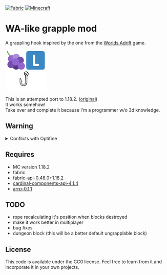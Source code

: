 [![Fabric](https://img.shields.io/badge/Mod_Loader-Fabric-blue)](https://fabricmc.net/)
[![Minecraft](https://img.shields.io/badge/Minecraft-1.18.2-green)](https://www.minecraft.net/)

# WA-like grapple mod

A grappling hook inspired by the one from the [Worlds Adrift](https://www.worldsadrift.com/) game.

![GitHub Logo](https://github.com/Azim-D3Tm/WAGrappleMod/raw/master/src/main/resources/assets/wagrapple/icon.png)

This is an attempted port to 1.18.2. ([original](https://github.com/Azim/WAGrappleMod)) \
It works somehow! \
Take over and complete it because I'm a programmer w/o 3d knowledge.

## Warning

<details><summary>Conflicts with Optifine</summary><p>
  More like Opti<strong>Bad</strong></p></details>

## Requires

 * MC version 1.18.2
 * fabric
 * [fabric-api-0.48.0+1.18.2](https://www.curseforge.com/minecraft/mc-mods/fabric-api)
 * [cardinal-components-api-4.1.4](https://www.curseforge.com/minecraft/mc-mods/cardinal-components)
 * [arrp-0.1.1](https://www.curseforge.com/minecraft/mc-mods/arrp)

## TODO

 * rope recalculating it's position when blocks destroyed
 * make it work better in multiplayer
 * bug fixes
 * dungeon block (this will be a better default ungrapplable block)

## License

This code is available under the CC0 license. Feel free to learn from it and incorporate it in your own projects.

